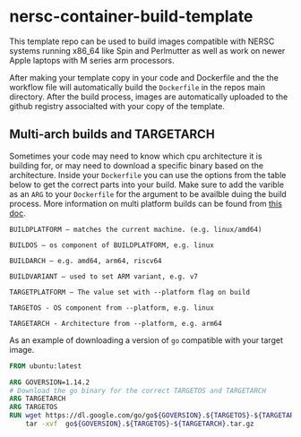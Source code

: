 # nersc-container-build-template

This template repo can be used to build images compatible with NERSC systems running x86_64 like Spin and Perlmutter as well as work on newer Apple laptops with M series arm processors.

After making your template copy in your code and Dockerfile and the the workflow file will automatically build the `Dockerfile` in the repos main directory. After the build process, images are automatically uploaded to the github registry associalted with your copy of the template.


## Multi-arch builds and TARGETARCH

Sometimes your code may need to know which cpu architecture it is building for, or may need to download a specific binary based on the architecture. Inside your `Dockerfile` you can use the options from the table below to get the correct parts into your build. Make sure to add the varible as an `ARG` to your `Dockerfile` for the argument to be availble duing the build process. More information on multi platform builds can be found from [this doc](https://www.docker.com/blog/faster-multi-platform-builds-dockerfile-cross-compilation-guide/).

```
BUILDPLATFORM — matches the current machine. (e.g. linux/amd64)

BUILDOS — os component of BUILDPLATFORM, e.g. linux

BUILDARCH — e.g. amd64, arm64, riscv64

BUILDVARIANT — used to set ARM variant, e.g. v7

TARGETPLATFORM — The value set with --platform flag on build

TARGETOS - OS component from --platform, e.g. linux

TARGETARCH - Architecture from --platform, e.g. arm64
```

As an example of downloading a version of `go` compatible with your target image.
```Dockerfile
FROM ubuntu:latest

ARG GOVERSION=1.14.2
# Download the go binary for the correct TARGETOS and TARGETARCH
ARG TARGETARCH
ARG TARGETOS
RUN wget https://dl.google.com/go/go${GOVERSION}.${TARGETOS}-${TARGETARCH}.tar.gz \
    tar -xvf  go${GOVERSION}.${TARGETOS}-${TARGETARCH}.tar.gz
```